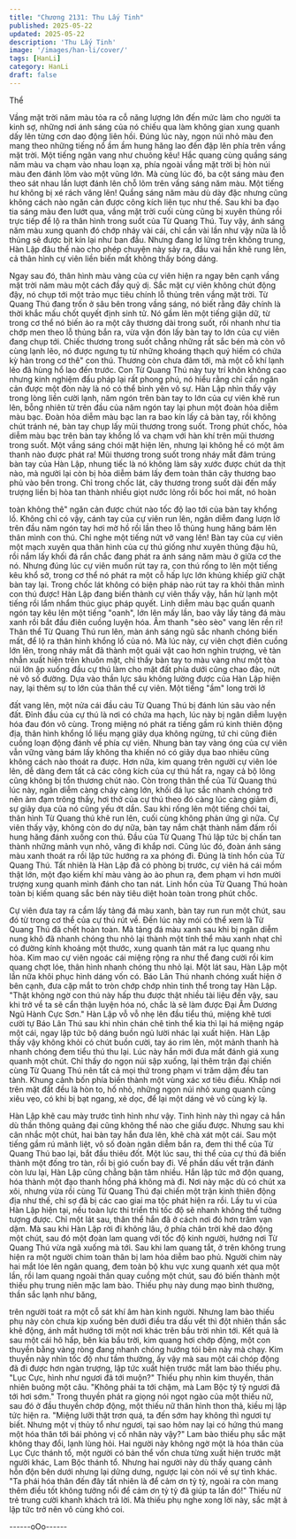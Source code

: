 ```yaml
---
title: "Chương 2131: Thu Lấy Tinh"
published: 2025-05-22
updated: 2025-05-22
description: 'Thu Lấy Tinh'
image: '/images/han-li/cover/'
tags: [HanLi]
category: HanLi
draft: false
---
```


Thể

Vầng mặt trời năm màu tỏa ra cỗ năng lượng lớn đến mức làm
cho người ta kinh sợ, những nơi ánh sáng của nó chiếu qua làm
không gian xung quanh dấy lên từng cơn dao động liên hồi.
Đúng lúc này, ngọn núi nhỏ màu đen mang theo những tiếng nổ
ầm ầm hung hăng lao đến đập lên phía trên vầng mặt trời.
Một tiếng ngân vang như chuông kêu!
Hắc quang cùng quầng sáng năm màu va chạm vào nhau loạn
xạ, phía ngoài vầng mặt trời bị hòn núi màu đen đánh lõm vào
một vũng lớn.
Mà cùng lúc đó, ba cột sáng màu đen theo sát nhau lần lượt đánh
lên chỗ lõm trên vầng sáng năm màu.
Một tiếng hư không bị xé rách văng lên!
Quầng sáng năm màu dù dày đặc nhưng cũng không cách nào
ngăn cản được công kích liên tục như thế. Sau khi ba đạo tia
sáng màu đen lướt qua, vầng mặt trời cuối cùng cũng bị xuyên
thủng rồi trực tiếp để lộ ra thân hình trong suốt của Từ Quang
Thú.
Tuy vậy, ánh sáng năm màu xung quanh đó chớp nháy vài cái, chỉ
cần vài lần như vậy nữa là lỗ thủng sẽ được bịt kín lại như ban
đầu.
Nhưng đang lơ lửng trên không trung, Hàn Lập đâu thể nào cho
phép chuyện này sảy ra, đầu vai hắn khẽ rung lên, cả thân hình
cự viên liền biến mất không thấy bóng dáng.

Ngay sau đó, thân hình màu vàng của cự viên hiện ra ngay bên
cạnh vầng mặt trời năm màu một cách đầy quỷ dị. Sắc mặt cự
viên không chút động đậy, nó chụp tới một trảo mục tiêu chính lỗ
thủng trên vầng mặt trời.
Từ Quang Thú đang trốn ở sâu bên trong vầng sáng, nó biết rằng
đây chính là thời khắc mấu chốt quyết định sinh tử. Nó gầm lên
một tiếng giận dữ, từ trong cơ thể nó biến ảo ra một cây thương
dài trong suốt, rồi nhanh như tia chớp men theo lỗ thủng bắn ra,
vừa vặn đón lấy bàn tay to lớn của cự viên đang chụp tới.
Chiếc thương trong suốt chẳng những rất sắc bén mà còn vô
cùng lạnh lẽo, nó được ngưng tụ từ những khoáng thạch quý
hiếm có chứa kỳ hàn trong cơ thê" con thú. Thương còn chưa
đâm tới, mà một cỗ khí lạnh lẽo đã hùng hổ lao đến trước.
Con Từ Quang Thú này tuy trí khôn không cao nhưng kinh
nghiệm đấu pháp lại rất phong phú, nó hiểu rằng chỉ cần ngăn
cản được một đòn này là nó có thể bình yên vô sự.
Hàn Lập nhìn thấy vậy trong lòng liền cười lạnh, năm ngón trên
bàn tay to lớn của cự viên khẽ run lên, bỗng nhiên từ trên đầu của
năm ngón tay lại phun một đoàn hỏa diễm màu bạc. Đoàn hỏa
diễm màu bạc lan ra bao kín lấy cả bàn tay, rồi không chút tránh
né, bàn tay chụp lấy mũi thương trong suốt.
Trong phút chốc, hỏa diễm màu bạc trên bàn tay khổng lồ va
chạm với hàn khí trên mũi thương trong suốt.
Một vầng sáng chói mặt hiện lên, nhưng lại không hề có một âm
thanh nào được phát ra!
Mũi thương trong suốt trong nháy mắt đâm trúng bàn tay của Hàn
Lập, nhung tiếc là nó không làm sây xước được chút da thịt nào,
mà người lại còn bị hỏa diễm bám lấy đem toàn thân cây thương
bao phủ vào bên trong.
Chỉ trong chốc lát, cây thương trong suốt dài đến mấy trượng liền
bị hòa tan thành nhiều giọt nước lỏng rồi bốc hoi mất, nó hoàn

toàn không thê" ngăn cản được chút nào tốc độ lao tới của bàn
tay khổng lồ.
Không chỉ có vậy, cánh tay của cự viên run lên, ngân diễm đang
lượn lờ trên đầu năm ngón tay hơi mờ hồ rồi lần theo lỗ thủng
hung hăng bám lên thân mình con thú.
Chỉ nghe một tiếng nứt vỡ vang lên!
Bàn tay của cự viên một mạch xuyên qua thân hình của cự thú
giống như xuyên thủng đậu hũ, rồi nắm lấy khối đá rắn chắc đang
phát ra ánh sáng năm màu ở giữa cơ the nó.
Nhưng đúng lúc cự viên muốn rút tay ra, con thú rống to lên một
tiếng kêu khổ sở, trong cơ thể nó phát ra một cỗ hấp lực lớn
khủng khiếp giữ chặt bàn tay lại.
Trong chốc lát không có biện pháp nào rút tay ra khỏi thân mình
con thú được!
Hàn Lập đang biến thành cự viên thấy vậy, hắn hừ lạnh một tiếng
rồi lẩm nhẩm thúc giục pháp quyết.
Linh diễm màu bạc quấn quanh ngón tay kêu lên một tiếng
"oanh", lớn lên mấy lần, bao vây lấy tảng đá màu xanh rồi bắt đầu
điên cuồng luyện hóa.
Âm thanh "sèo sèo" vang lên rền ri!
Thân thể Từ Quang Thú run lên, màn ánh sáng ngũ sắc nhanh
chóng biến mất, để lộ ra thân hình khổng lồ của nó.
Mà lúc này, cự viên chợt điên cuồng lớn lên, trong nháy mắt đã
thành một quái vật cao hơn nghìn trượng, vẻ tàn nhẫn xuất hiện
trên khuôn mặt, chỉ thấy bàn tay to màu vàng như một tòa núi lớn
ập xuống đầu cự thú làm cho mặt đất phía dưới cũng chao đảo,
nứt nẻ vô số đường.
Dựa vào thần lực sâu không lường được của Hàn Lập hiện nay,
lại thêm sự to lớn của thân thể cự viên. Một tiếng "ầm" long trời lở

đất vang lên, một nửa cái đầu cảu Từ Quang Thú bị đánh lún sâu
vào nền đất.
Đỉnh đầu của cự thú là nơi có chứa ma hạch, lúc này bị ngân
diễm luyện hóa đau đón vô cùng. Trong miệng nó phát ra tiếng
gầm rú kinh thiên động địa, thân hình khổng lồ liều mạng giãy dụa
không ngừng, tứ chi cũng điên cuồng loạn động đánh về phía cự
viên.
Nhung bàn tay vàng óng của cự viên vẫn vững vàng bám lấy
không tha khiến nó có giãy dụa bao nhiêu cũng không cách nào
thoát ra được.
Hơn nữa, kim quang trên người cự viên lóe lên, dễ dàng đem tất
cả các công kích của cự thú hất ra, ngay cả bộ lông cũng không
bị tổn thương chút nào.
Còn trong thân thể của Từ Quang thú lúc này, ngân diễm càng
cháy càng lớn, khối đá lục sắc nhanh chóng trở nên ảm đạm
trông thấy, hơi thở của cự thú theo đó càng lúc càng giảm đi, sự
giãy dụa của nó cũng yếu ớt dần.
Sau khi rống lên một tiếng chói tai, thân hình Từ Quang thú khẽ
run lên, cuối cùng không phản ứng gì nữa.
Cự viên thấy vậy, không còn do dự nữa, bàn tay nắm chặt thành
nắm đấm rồi hung hăng đánh xuống con thú. Đầu của Từ Quang
Thú lập tức bị chấn tan thành những mảnh vụn nhỏ, văng đi khắp
nơi.
Cũng lúc đó, đoàn ánh sáng màu xanh thoát ra rồi lập tức hướng
ra xa phóng đi. Đúng là tính hồn của Từ Quang Thú.
Tất nhiên là Hàn Lập đã có phòng bị trước, cự viên há cái mồm
thật lớn, một đạo kiếm khí màu vàng ào ào phun ra, đem phạm vi
hơn mười trượng xung quanh mình đánh cho tan nát.
Linh hồn của Từ Quang Thú hoàn toàn bị kiếm quang sắc bén
này tiêu diệt hoàn toàn trong phút chốc.

Cự viên đưa tay ra cầm lấy tảng đá màu xanh, bàn tay run run
một chút, sau đó từ trong cơ thể của cự thú rút về.
Đến lúc này mói có thể xem là Từ Quang Thú đã chết hoàn toàn.
Mà tảng đá màu xanh sau khi bị ngân diễm nung khô đã nhanh
chóng thu nhỏ lại thành một tính thể màu xanh nhạt chỉ có đường
kính khoảng một thước, xung quanh tản mát ra lục quang nhu
hòa.
Kim mao cự viên ngoác cái miệng rộng ra như thể đang cười rồi
kim quang chợt lóe, thân hình nhanh chóng thu nhỏ lại.
Một lát sau, Hàn Lập một lần nữa khôi phục hình dáng vốn có.
Báo Lân Thú nhanh chóng xuất hiện ở bên cạnh, đưa cặp mắt to
tròn chớp chớp nhìn tinh thể trong tay Hàn Lập.
"Thật không ngờ con thú này hấp thu được thật nhiều tài liệu đến
vậy, sau khi trở về ta sẽ cẩn thận luyện hóa nó, chắc là sẽ làm
được Đại Âm Dương Ngũ Hành Cực Sơn." Hàn Lập vỗ vỗ nhẹ lên
đầu tiểu thú, miệng khẽ tươi cười tự
Báo Lân Thú sau khi nhìn chán chê tinh thể kia thì lại há miệng
ngáp một cái, ngay lập tức bộ dáng buồn ngủ lười nhác lại xuất
hiện.
Hàn Lập thấy vậy không khỏi có chút buồn cười, tay áo rim lên,
một mảnh thanh hà nhanh chóng đem tiểu thú thu lại.
Lúc này hắn mới đưa mắt đánh giá xung quanh một chút.
Chỉ thấy do ngọn núi sập xuống, lại thêm trận đại chiến cùng Từ
Quang Thú nên tất cả mọi thứ trong phạm vi trăm dặm đều tan
tành. Khung cảnh bốn phía biến thành một vùng xác xơ tiêu điều.
Khắp nơi trên mặt đất đều là hòn to, hố nhỏ, những ngọn núi nhỏ
xung quanh cũng xiêu vẹo, có khi bị bạt ngang, xẻ dọc, để lại một
dáng vẻ vô cùng kỳ lạ.

Hàn Lập khẽ cau mày trước tình hình như vậy.
Tinh hình này thì ngay cả hắn dù thần thông quảng đại cũng
không thể nào che giấu được.
Nhưng sau khi cân nhắc một chút, hai bàn tay hắn đưa lên, khẽ
chà xát một cái.
Sau một tiếng gầm rú mãnh liệt, vô số đoàn ngân diễm bắn ra,
đem thi thể của Từ Quang Thú bao lại, bắt đầu thiêu đốt.
Một lúc sau, thi thể của cự thú đã biến thành một đống tro tàn, rồi
bị gió cuốn bay đi.
Về phần dấu vết trận đánh còn lưu lại, Hàn Lập cũng chẳng bận
tâm nhiều. Hắn lập tức mở độn quang, hóa thành một đạo thanh
hồng phá không mà đi.
Nơi này mặc dù có chút xa xôi, nhưng vừa rồi cùng Từ Quang
Thú đại chiến một trận kinh thiên động địa như thế, chỉ sợ đã bị
các cao giai ma tộc phát hiện ra rồi.
Lấy tu vi của Hàn Lập hiện tại, nếu toàn lực thi triển thì tốc độ sẽ
nhanh không thể tưởng tượng được.
Chỉ một lát sau, thân thể hắn đã ở cách nơi đó hơn trăm vạn dặm.
Mà sau khi Hàn Lập rời đi không lâu, ở phía chân trời khẽ dao
động một chút, sau đó một đoàn lam quang với tốc độ kinh người,
hướng nơi Từ Quang Thú vừa ngã xuống mà tới.
Sau khi lam quang tắt, ở trên không trung hiện ra một người chim
toàn thân bị lam hỏa diễm bao phủ.
Người chim này hai mắt lóe lên ngân quang, đem toàn bộ khu
vực xung quanh xét qua một lần, rồi lam quang ngoài thân quay
cuồng một chút, sau đó biến thành một thiếu phụ trung niên mặc
lam bào.
Thiếu phụ này dung mạo bình thường, thần sắc lạnh như băng,

trên người toát ra một cỗ sát khí âm hàn kinh người.
Nhưng lam bào thiếu phụ này còn chưa kịp xuống bên dưới điều
tra dấu vết thì đột nhiên thần sắc khẽ động, ánh mắt hướng tới
một nơi khác trên bầu trời nhìn tới.
Kết quả là sau một cái hô hấp, bên kia bầu trời, kim quang hơi
chớp động, một con thuyền bằng vàng ròng đang nhanh chóng
hướng tói bên này mà chạy.
Kim thuyền này nhìn tốc độ như tầm thường, ấy vậy mà sau một
cái chóp động đã đi được hơn ngàn trượng, lập tức xuất hiện
trước mắt lam bào thiếu phụ.
"Lục Cực, hình như ngươi đã tới muộn?" Thiếu phụ nhìn kim
thuyền, thản nhiên buông một câu.
"Không phải ta tới chậm, mà Lam Bộc tỷ tỷ ngươi đã tới hơi sớm."
Trong thuyền phát ra giọng nói ngọt ngào của một thiếu nữ, sau
đó ở đầu thuyền chớp động, một thiếu nữ thân hình thon thả, kiều
mị lập tức hiện ra.
"Miệng lưỡi thật trơn quá, ta đến sớm hay không thì ngươi tự biết.
Nhưng một vị thủy tổ như ngươi, tại sao hôm nay lại có hứng thú
mang một hóa thân tới bái phỏng vị cố nhân này vậy?" Lam bào
thiếu phụ sắc mặt không thay đổi, lạnh lùng hỏi.
Hai người này không ngờ một là hóa thân của Lục Cực thánh tổ,
một người có bản thể vốn chưa từng xuất hiện trước mặt người
khác, Lam Bộc thánh tổ.
Nhưng hai người này dù thấy quang cảnh hỗn độn bên dưới
nhưng lại dửng dưng, ngược lại còn nói về sự tình khác.
"Ta phái hóa thân đến đây tất nhiên là để cảm ơn tỷ tỷ, ngoài ra
còn mang thêm điều tốt không tưởng nổi để cảm ơn tỷ tỷ đã giúp
ta lần đó!" Thiếu nữ trẻ trung cười khanh khách trả lời.
Mà thiếu phụ nghe xong lời này, sắc mặt ả lập tức trở nên vô
cùng khó coi.

------oOo------
